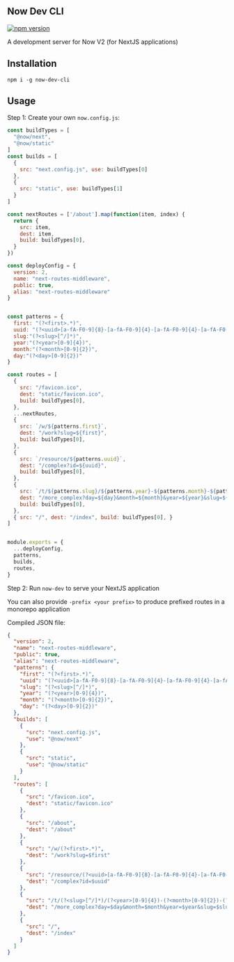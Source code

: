 ## Now Dev CLI

[![npm version](https://d25lcipzij17d.cloudfront.net/badge.svg?id=js&type=6&v=1.2.3&x2=0)](https://www.npmjs.com/package/now-dev-cli)

A development server for Now V2 (for NextJS applications)

## Installation

```
npm i -g now-dev-cli
```

## Usage

Step 1: Create your own `now.config.js`:

```js
const buildTypes = [
  "@now/next",
  "@now/static"
]
const builds = [
  {
    src: "next.config.js", use: buildTypes[0]
  },
  {
    src: "static", use: buildTypes[1]
  }
]

const nextRoutes = ['/about'].map(function(item, index) {
  return {
    src: item,
    dest: item,
    build: buildTypes[0],
  }
})

const deployConfig = {
  version: 2,
  name: "next-routes-middleware",
  public: true,
  alias: "next-routes-middleware"
}


const patterns = {
  first: "(?<first>.*)",
  uuid: "(?<uuid>[a-fA-F0-9]{8}-[a-fA-F0-9]{4}-[a-fA-F0-9]{4}-[a-fA-F0-9]{4}-[a-fA-F0-9]{12}){1}",
  slug:"(?<slug>[^/]*)",
  year:"(?<year>[0-9]{4})",
  month:"(?<month>[0-9]{2})",
  day:"(?<day>[0-9]{2})"
}

const routes = [
  {
    src: "/favicon.ico",
    dest: "static/favicon.ico",
    build: buildTypes[0],
  },
  ...nextRoutes,
  { 
    src: `/w/${patterns.first}`, 
    dest: "/work?slug=${first}",
    build: buildTypes[0],
  },
  { 
    src: `/resource/${patterns.uuid}`, 
    dest: "/complex?id=${uuid}",
    build: buildTypes[0],
  },
  { 
    src: `/t/${patterns.slug}/${patterns.year}-${patterns.month}-${patterns.day}`, 
    dest: "/more_complex?day=${day}&month=${month}&year=${year}&slug=${slug}" ,
    build: buildTypes[0],
  },
  { src: "/", dest: "/index", build: buildTypes[0], }
]


module.exports = {
  ...deployConfig,
  patterns,
  builds,
  routes,
}

```
Step 2: Run `now-dev` to serve your NextJS application

You can also provide `-prefix <your prefix>` to produce prefixed routes in a monorepo application

Compiled JSON file:


```json
{
  "version": 2,
  "name": "next-routes-middleware",
  "public": true,
  "alias": "next-routes-middleware",
  "patterns": {
    "first": "(?<first>.*)",
    "uuid": "(?<uuid>[a-fA-F0-9]{8}-[a-fA-F0-9]{4}-[a-fA-F0-9]{4}-[a-fA-F0-9]{4}-[a-fA-F0-9]{12}){1}",
    "slug": "(?<slug>[^/]*)",
    "year": "(?<year>[0-9]{4})",
    "month": "(?<month>[0-9]{2})",
    "day": "(?<day>[0-9]{2})"
  },
  "builds": [
    {
      "src": "next.config.js",
      "use": "@now/next"
    },
    {
      "src": "static",
      "use": "@now/static"
    }
  ],
  "routes": [
    {
      "src": "/favicon.ico",
      "dest": "static/favicon.ico"
    },
    {
      "src": "/about",
      "dest": "/about"
    },
    {
      "src": "/w/(?<first>.*)",
      "dest": "/work?slug=$first"
    },
    {
      "src": "/resource/(?<uuid>[a-fA-F0-9]{8}-[a-fA-F0-9]{4}-[a-fA-F0-9]{4}-[a-fA-F0-9]{4}-[a-fA-F0-9]{12}){1}",
      "dest": "/complex?id=$uuid"
    },
    {
      "src": "/t/(?<slug>[^/]*)/(?<year>[0-9]{4})-(?<month>[0-9]{2})-(?<day>[0-9]{2})",
      "dest": "/more_complex?day=$day&month=$month&year=$year&slug=$slug"
    },
    {
      "src": "/",
      "dest": "/index"
    }
  ]
}
```


